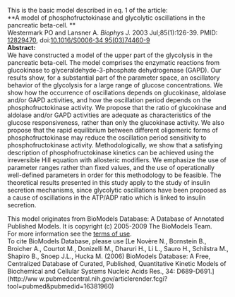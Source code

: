 

This is the basic model described in eq. 1 of the article:  
**A model of phosphofructokinase and glycolytic oscillations in the pancreatic beta-cell. **   
Westermark PO and Lansner A. _Biophys J._ 2003 Jul;85(1):126-39. PMID:
[12829470](http://www.ncbi.nlm.nih.gov/pubmed/12829470), doi:[10.1016/S0006-34
95(03)74460-9](http://dx.doi.org/10.1016/S0006-3495\(03\)74460-9)  
**Abstract:**   
We have constructed a model of the upper part of the glycolysis in the
pancreatic beta-cell. The model comprises the enzymatic reactions from
glucokinase to glyceraldehyde-3-phosphate dehydrogenase (GAPD). Our results
show, for a substantial part of the parameter space, an oscillatory behavior
of the glycolysis for a large range of glucose concentrations. We show how the
occurrence of oscillations depends on glucokinase, aldolase and/or GAPD
activities, and how the oscillation period depends on the phosphofructokinase
activity. We propose that the ratio of glucokinase and aldolase and/or GAPD
activities are adequate as characteristics of the glucose responsiveness,
rather than only the glucokinase activity. We also propose that the rapid
equilibrium between different oligomeric forms of phosphofructokinase may
reduce the oscillation period sensitivity to phosphofructokinase activity.
Methodologically, we show that a satisfying description of phosphofructokinase
kinetics can be achieved using the irreversible Hill equation with allosteric
modifiers. We emphasize the use of parameter ranges rather than fixed values,
and the use of operationally well-defined parameters in order for this
methodology to be feasible. The theoretical results presented in this study
apply to the study of insulin secretion mechanisms, since glycolytic
oscillations have been proposed as a cause of oscillations in the ATP/ADP
ratio which is linked to insulin secretion.

This model originates from BioModels Database: A Database of Annotated
Published Models. It is copyright (c) 2005-2009 The BioModels Team.  
For more information see the [terms of
use](http://www.ebi.ac.uk/biomodels/legal.html).  
To cite BioModels Database, please use [Le Novère N., Bornstein B., Broicher
A., Courtot M., Donizelli M., Dharuri H., Li L., Sauro H., Schilstra M.,
Shapiro B., Snoep J.L., Hucka M. (2006) BioModels Database: A Free,
Centralized Database of Curated, Published, Quantitative Kinetic Models of
Biochemical and Cellular Systems Nucleic Acids Res., 34: D689-D691.](http://ww
w.pubmedcentral.nih.gov/articlerender.fcgi?tool=pubmed&pubmedid=16381960)

